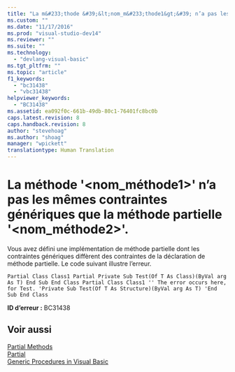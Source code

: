 ```yaml
---
title: "La m&#233;thode &#39;&lt;nom_m&#233;thode1&gt;&#39; n’a pas les m&#234;mes contraintes g&#233;n&#233;riques que la m&#233;thode partielle &#39;&lt;nom_m&#233;thode2&gt;&#39;. | Microsoft Docs"
ms.custom: ""
ms.date: "11/17/2016"
ms.prod: "visual-studio-dev14"
ms.reviewer: ""
ms.suite: ""
ms.technology: 
  - "devlang-visual-basic"
ms.tgt_pltfrm: ""
ms.topic: "article"
f1_keywords: 
  - "bc31438"
  - "vbc31438"
helpviewer_keywords: 
  - "BC31438"
ms.assetid: ea092f0c-661b-49db-80c1-76401fc8bc0b
caps.latest.revision: 8
caps.handback.revision: 8
author: "stevehoag"
ms.author: "shoag"
manager: "wpickett"
translationtype: Human Translation
---
```

# La m&#233;thode &#39;&lt;nom_m&#233;thode1&gt;&#39; n’a pas les m&#234;mes contraintes g&#233;n&#233;riques que la m&#233;thode partielle &#39;&lt;nom_m&#233;thode2&gt;&#39;.
Vous avez défini une implémentation de méthode partielle dont les contraintes génériques diffèrent des contraintes de la déclaration de méthode partielle. Le code suivant illustre l’erreur.  
  
```vb#  
Partial Class Class1 Partial Private Sub Test(Of T As Class)(ByVal arg As T) End Sub End Class Partial Class Class1 '' The error occurs here, for Test. 'Private Sub Test(Of T As Structure)(ByVal arg As T) 'End Sub End Class  
```  
  
 **ID d’erreur :** BC31438  
  
## Voir aussi  
 [Partial Methods](../../visual-basic/programming-guide/language-features/procedures/partial-methods.md)   
 [Partial](../../visual-basic/language-reference/modifiers/partial.md)   
 [Generic Procedures in Visual Basic](../../visual-basic/programming-guide/language-features/data-types/generic-procedures.md)